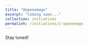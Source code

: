 ```yaml
---
title: "@openemage"
excerpt: "Coming soon..."
collection: initiatives
permalink: /initiatives/2-openemage
---
```


Stay tuned! 
